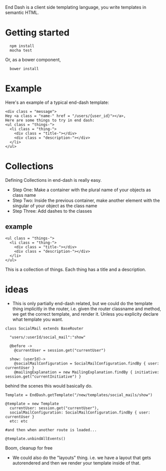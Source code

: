   End Dash is a client side templating language, you write templates in semantic HTML.

Getting started
===============

```
  npm install
  mocha test
```
Or, as a bower component,
```
  bower install
```

Example
=======

Here's an example of a typical end-dash template:

```
<div class = "message">
Hey <a class = "name-" href = "/users/{user_id}"></a>,
Here are some things to try in end dash:
<ul class = "things-">
  <li class = "thing-">
    <div class = "title-"></div>
    <div class = "description-"></div>
  </li>
</ul>
```

Collections
===========

Defining Collections in end-dash is really easy.  
  * Step One: Make a container with the plural name of your objects as class name
  * Step Two: Inside the previous container, make another element with the singular of your object as the class name
  * Step Three: Add dashes to the classes

example
-------

```
<ul class = "things-">
  <li class = "thing-">
    <div class = "title-"></div>
    <div class = "description-"></div>
  </li>
</ul>
```

This is a collection of things.  Each thing has a title and a description. 

ideas
=====

  * This is only partially end-dash related, but we could do the template thing
implicitly in the router, i.e. given the router classname and method, we
get the correct template, and render it.  Unless you explicity declare what template
you want.

```
class SocialMail extends BaseRouter

  "users/:userId/social_mail":"show"

  @before ->
    @currentUser = session.get("currentUser")

  show: (userId)->
    @socialMailConfiguration = SocialMailConfiguration.findBy { user: currentUser }
    @mailingExplanation = new MailingExplanation.findBy { initiative: session.get("currentInitiative") }
```

behind the scenes this would basically do. 

```
Template = EndDash.getTemplate("/new/templates/social_mails/show") 

@template = new Template 
  currentUser: session.get("currentUser"), 
  socialMailConfiguration: SocialMailConfiguration.findBy { user: currentUser }
  etc: etc

#and then when another route is loaded...

@template.unbindAllEvents()
```
Boom, cleanup for free

  * We could also do the "layouts" thing.  i.e. we have a layout that gets autorendered
and then we render your template inside of that.
